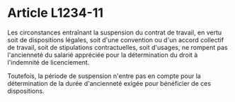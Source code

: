 # Article L1234-11

Les circonstances entraînant la suspension du contrat de travail, en vertu soit de dispositions légales, soit d'une convention ou d'un accord collectif de travail, soit de stipulations contractuelles, soit d'usages, ne rompent pas l'ancienneté du salarié appréciée pour la détermination du droit à l'indemnité de licenciement.

Toutefois, la période de suspension n'entre pas en compte pour la détermination de la durée d'ancienneté exigée pour bénéficier de ces dispositions.